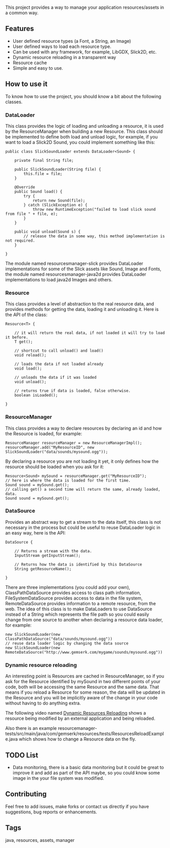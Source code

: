 This project provides a way to manage your application resources/assets in a common way.

Features
------------

* User defined resource types (a Font, a String, an Image)
* User defined ways to load each resource type.
* Can be used with any framework, for example, LibGDX, Slick2D, etc.
* Dynamic resource reloading in a transparent way
* Resource cache
* Simple and easy to use.

How to use it
------------

To know how to use the project, you should know a bit about the following classes.

### DataLoader 

This class provides the logic of loading and unloading a resource, it is used by the ResourceManager when building a new Resource. This class should be implemented to define both load and unload logic, for example, if you want to load a Slick2D Sound, you could implement something like this:

	public class SlickSoundLoader extends DataLoader<Sound> {

		private final String file;

		public SlickSoundLoader(String file) {
			this.file = file;
		}

		@Override
		public Sound load() {
			try {
				return new Sound(file);
			} catch (SlickException e) {
				throw new RuntimeException("failed to load slick sound from file " + file, e);
			}
		}

		public void unload(Sound s) {
			// release the data in some way, this method implementation is not required.
		}
	
	}

The module named resourcesmanager-slick provides DataLoader implementations for some of the Slick assets like Sound, Image and Fonts, the module named resourcesmanager-java2d provides DataLoader implementations to load java2d Images and others.

### Resource

This class provides a level of abstraction to the real resource data, and provides methods for getting the data, loading it and unloading it. Here is the API of the class:

	Resource<T> {

		// it will return the real data, if not loaded it will try to load it before.
		T get();

		// shortcut to call unload() and load()
		void reload();

		// loads the data if not loaded already
		void load();

		// unloads the data if it was loaded
		void unload();

		// returns true if data is loaded, false otherwise.
		boolean isLoaded();

	}

### ResourceManager

This class provides a way to declare resources by declaring an id and how the Resource is loaded, for example:

	ResourceManager resourceManager = new ResourceManagerImpl();
	resourceManager.add("MyResourceID", new SlickSoundLoader("data/sounds/mysound.ogg"));

By declaring a resource you are not loading it yet, it only defines how the resource should be loaded when you ask for it:

	Resource<Sound> mySound = resourceManager.get("MyResourceID");
	// here is where the data is loaded for the first time.
	Sound sound = mySound.get();
	// calling get() a second time will return the same, already loaded, data.
	Sound sound = mySound.get();

### DataSource

Provides an abstract way to get a stream to the data itself, this class is not necessary in the process but could be useful to reuse DataLoader logic in an easy way, here is the API:

	DataSource {

		// Returns a stream with the data.
		InputStream getInputStream();

		// Returns how the data is identified by this DataSource
		String getResourceName();
	
	}

There are three implementations (you could add your own), ClassPathDataSource provides access to class path information, FileSystemDataSource provides access to data in the file system, RemoteDataSource provides information to a remote resource, from the web. The idea of this class is to make DataLoaders to use DataSource instead of a String which represents the file path so you could easily change from one source to another when declaring a resource data loader, for example:

	new SlickSoundLoader(new ClassPathDataSource("data/sounds/mysound.ogg"))
	// reuse data loader logic by changing the data source
	new SlickSoundLoader(new RemoteDataSource("http://www.gemserk.com/mygame/sounds/mysound.ogg"))

### Dynamic resource reloading

An interesting point is Resources are cached in ResourceManager, so if you ask for the Resource identified by mySound in two different points of your code, both will be accessing the same Resource and the same data. That means if you reload a Resource for some reason, the data will be updated in the Resource and you will be implicitly aware of the change in your code without having to do anything extra.

The following video named [Dynamic Resources Reloading](http://www.youtube.com/watch?v=cik0SBRPpiA) shows a resource being modified by an external application and being reloaded.

Also there is an example resourcemanager-tests/src/main/java/com/gemserk/resources/tests/ResourcesReloadExample.java which shows how to change a Resource data on the fly.

TODO List
------------

* Data monitoring, there is a basic data monitoring but it could be great to improve it and add as part of the API maybe, so you could know some image in the your file system was modified.

Contributing
------------

Feel free to add issues, make forks or contact us directly if you have suggestions, bug reports or enhancements.

Tags
------------

java, resources, assets, manager
